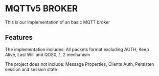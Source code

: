 # MQTTv5 BROKER

This is our implementation of an basic MQTT broker

## Features

The implementation includes: All packets format excluding AUTH, Keep Alive, Last Will
and QOS0, 1, 2 mechanism

The project does not include: Message Properties, Clients Auth, Persisten session and session state


